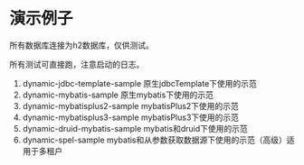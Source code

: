 # 演示例子

所有数据库连接为h2数据库，仅供测试。

所有测试可直接跑，注意启动的日志。

1. dynamic-jdbc-template-sample 原生jdbcTemplate下使用的示范
2. dynamic-mybatis-sample 原生mybatis下使用的示范
3. dynamic-mybatisplus2-sample mybatisPlus2下使用的示范
4. dynamic-mybatisplus3-sample mybatisPlus3下使用的示范
5. dynamic-druid-mybatis-sample mybatis和druid下使用的示范
6. dynamic-spel-sample mybatis和从参数获取数据源下使用的示范（高级）适用于多租户